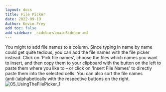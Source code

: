 ```yaml
---
layout: docs
title: File Picker
date: 2022-09-19
Author: Kevin Frey
add toc: false
add sidebar: _sidebars\mainSidebar.md
---
```



You might to add file names to a column. Since typing in name by name could get quite tedious, you can add the file names with the file picker instead. Click on 'Pick file names', choose the files which names you want to insert, and then copy them to your clipboard with the button on the left to paste them where you like to – or click on 'Insert File Names' to directly paste them into the selected cells. You can also sort the file names (anti-)alphabetically with the respective buttons on the right.  
![05_UsingTheFilePicker_1](https://user-images.githubusercontent.com/47781170/110664295-8e408480-81c7-11eb-8211-ecdb9f2f06b8.png)